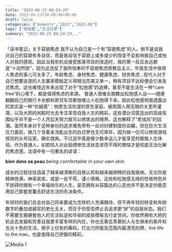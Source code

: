 ```yaml
---
title: "2023-06-23 08:24:29"
date: 2023-06-23T10:00:00+08:00
draft: false
categories: ["moments","2023","2023-06"]
tags: ["朋友圈","生活记录"]
summary: "2023-06-23 08:24:29..."
---
```


『读书笔记』关于容貌焦虑
​
​我不认为自己是一个有“容貌焦虑”的人。倒不是说我对自己的容貌有多自信，而是我自信于容貌上或多或少的改变不会影响我自己或他人对我的感观。因此当我有机会接受医美项目的改造时，我的第一反应永远都是“十动然拒”，因为这违反了我所信奉的不容貌焦虑原教旨主义，毕竟生活中值得人焦虑的事儿可太多了。
​
​年龄焦虑、身材焦虑、健康焦虑、财务焦虑…现代人对于自己想要追逐的人生赢家模板定义得相当完美又单一，稍有项目不达标便会引发各式焦虑。这也难怪近年来出现了对于“松弛感”的追捧，甚至不能生活在一种“care free”的心境下，都是值得焦虑的来源。
​
​普通人很难长期舞出松弛感人设——随便翻翻自己的银行卡余额和房贷车贷都很难让人松弛得下来。因此松弛感侧面透露出的其实是一种“优越感”：物质生活优渥的原生家庭、被周围人用无限的关爱所灌溉，以及大把的闲暇时光去专注享受自我人生的精彩。这些潜台词营造出的高级氛围似乎并不是一个人凭后天努力就可以修炼出的境界。
​
​这也解释了“老钱风”的回潮。虽然本身对于这种身份的追求难免带有一丝对封建制度的谄媚，但在巨大生活压力面前，做几个含着金汤匙出生的白日梦也无可厚非，因为做一位可以修改游戏规则的头号玩家，确实很爽。不过这毕竟是极少数幸运儿才能享受的极致人生体验。作为普通人，如若陷入对此般缥缈生活状态求而不得的懊恼才是彻底无法化解的焦虑感。
​
​法语中有一句著名的谚语：

𝐛𝐢𝐞𝐧 𝐝𝐚𝐧𝐬 𝐬𝐚 𝐩𝐞𝐚𝐮
𝘣𝘦𝘪𝘯𝘨 𝘤𝘰𝘮𝘧𝘰𝘳𝘵𝘢𝘣𝘭𝘦 𝘪𝘯 𝘺𝘰𝘶𝘳 𝘰𝘸𝘯 𝘴𝘬𝘪𝘯

成长的过程往往涵盖了越来越清晰的自我认知和越来越顺畅的自我接纳。无论你是精神饱满，神采奕奕，或是一丝不苟，谨小慎微。这些和松弛感无缘的性格特色并不妨碍你拥有一个幸福快乐的人生。是否拥有从容豁达的心态也并不是决定你能否用自己那套皮囊去舒适生活的先决条件。

年轻时的我们总会对自己将来要成为怎样的人充满期待，但不再年轻的转变和年龄数字的叠加或器官的老化无关，而在于你受否停止去追求更“好”的自我状态。我们不需要生搬硬套他人的生活轨迹和华丽的皮肤模板去行走世间。你依然拥有大把的机会去发掘和完善自我更丰富多样的内在。你也无需去羡慕别人与生俱来的条件和五光十色的生活。用手上仅有的筹码，打出力所能及范围内最漂亮的牌，live life to the max，也是值得自己骄傲的精彩。

![Media 1](/Moments/photos/2023-06-23/202306230824290.jpg)

